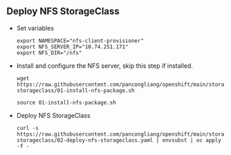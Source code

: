 ## Deploy NFS StorageClass

* Set variables
  ```
  export NAMESPACE="nfs-client-provisioner"
  export NFS_SERVER_IP="10.74.251.171"
  export NFS_DIR="/nfs"
  ```

* Install and configure the NFS server, skip this step if installed.
  ```
  wget https://raw.githubusercontent.com/pancongliang/openshift/main/storage/nfs-storageclass/01-install-nfs-package.sh
  
  source 01-install-nfs-package.sh
  ```

* Deploy NFS StorageClass
  ```
  curl -s https://raw.githubusercontent.com/pancongliang/openshift/main/storage/nfs-storageclass/02-deploy-nfs-storageclass.yaml | envsubst | oc apply -f -
  ```
